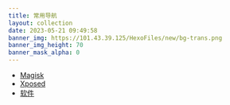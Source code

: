 ```yaml
---
title: 常用导航
layout: collection
date: 2023-05-21 09:49:58
banner_img: https://101.43.39.125/HexoFiles/new/bg-trans.png
banner_img_height: 70
banner_mask_alpha: 0
---
```


<div class="container tool-nav">
  <ul class="nav nav-pills">
    <a href="#" class="active"><li role="presentation">Magisk</li></a>
    <a href="lsposed.html"><li role="presentation">Xposed</li></a>
    <a href="software.html"><li role="presentation">软件</li></a>
  </ul>
</div>

<div id="showme"></div>

<script type="text/javascript" src="https://code.jquery.com/jquery-3.6.2.js"></script>
<script>
$(document).ready(function(){
  $.getJSON('/collection/res/index.json', function(data){
    if (true){
      var count = data.length;
      var show = "<div class=\"container-fluid\">";
      show += "<div class=\"row text-center\">";
      for (var i=0 ; i < count ;i++){
        index_link = data[i][0];
        index_title = data[i][1];
        index_description = data[i][2];
        index_bgnum = data[i][3];
        index_icon = data[i][4];
        show += "<div class=\"col-xs-6 col-sm-6 col-md-4 col-lg-4 tool-li\">";
        show += "<a href=\"" + index_link + "\" target=\"_blank\">";
        
        if (typeof index_bgnum === 'string' && index_bgnum.startsWith('http')) {
          if (typeof index_icon === 'string' && index_icon.startsWith('icon-')) {
            show += "<div class=\"tool-li-li \" style=\"overflow :hidden;display: flex;align-items: center;justify-content: center;position: relative;\">";
            show += "<img src=\"" + index_bgnum + "\" style=\"width: 100%;height: 100%;object-fit :cover;position: absolute;z-index:1\" alt=\"E\"/>";
            show += "<i class=\"iconfont " + index_icon + "\" style=\"position: absolute;z-index:2\"></i>";
            show += "</div>";
          }else {
            show += "<div class=\"tool-li-li \" style=\"overflow :hidden;display: flex;align-items: center;justify-content: center;position: relative;\">";
            show += "<img src=\"" + index_bgnum + "\" style=\"width: 100%;height: 100%;object-fit :cover;position: absolute;z-index:1\" alt=\"E\"/>";
            show += "<img src=\"" + index_icon + "\" style=\"max-height:40%;max-width: 50%;object-fit :cover;position: absolute;z-index:2\" alt=\"E\"/>";
            show += "</div>";
          }
        }else {
          if (typeof index_icon === 'string' && index_icon.startsWith('icon-')) {
            show += "<div class=\"tool-li-li " + "li-bgc-" + index_bgnum + "\">";
            show += "<i class=\"iconfont " + index_icon + "\"></i>";
            show += "</div>";
          }else {
            show += "<div class=\"tool-li-li " + "li-bgc-" + index_bgnum + "\"  style=\"display: flex;align-items: center;justify-content: center;\">";
            show += "<img src=\"" + index_icon + "\" style=\"max-height:40%;max-width: 50%;\" alt=\"E\"/>";
            show += "</div>";
          }
        }
        
        show += "</a>";
        show += "<div class=\"text-center\" style=\"margin-top:10px\">";
        show += index_title;
        show += "</div>";
        show += "<div class=\"text-center text-color-height\">";
        show += index_description;
        show += "</div>";
        show += "</div>";
      }
      show += "</div>";
      show += "</div>";
      $("#showme").html(show);
    }
  });
});
</script>